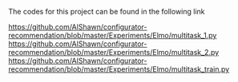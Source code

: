The codes for this project can be found in the following link

https://github.com/AlShawn/configurator-recommendation/blob/master/Experiments/Elmo/multitask_1.py
https://github.com/AlShawn/configurator-recommendation/blob/master/Experiments/Elmo/multitask_2.py
https://github.com/AlShawn/configurator-recommendation/blob/master/Experiments/Elmo/multitask_train.py

